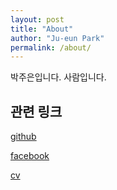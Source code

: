 ```yaml
---
layout: post
title: "About"
author: "Ju-eun Park"
permalink: /about/
---
```


박주은입니다. 사람입니다.

## 관련 링크

[github](https://github.com/Jueun-Park)

[facebook](https://www.facebook.com/jueun.park08)

[cv](https://jueun-park.github.io/cv/)
